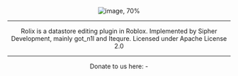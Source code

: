 <div align=center>

![image, 70%](https://user-images.githubusercontent.com/106572314/171090028-851c167b-e0ac-4137-9214-dd2b4886ba87.png)

---

Rolix is a datastore editing plugin in Roblox.
Implemented by Sipher Development, mainly got_n1l and Itequre.
Licensed under Apache License 2.0

---

Donate to us here: -

</div>
